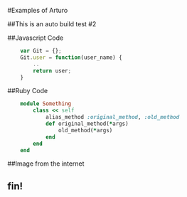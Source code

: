 #Examples of Arturo

##This is an auto build test #2

##Javascript Code
```javascript
    var Git = {};
    Git.user = function(user_name) {
        ..
        return user;
    }
```

##Ruby Code
```ruby
    module Something
        class << self
            alias_method :original_method, :old_method
            def original_method(*args)
                old_method(*args)
            end
        end
    end
```

##Image from the internet
## fin!

